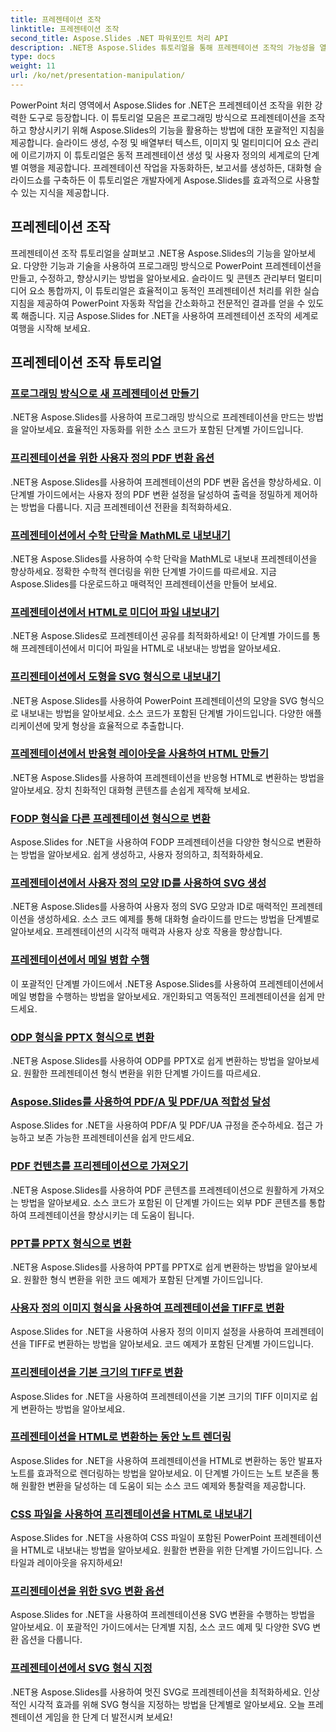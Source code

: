 ```yaml
---
title: 프레젠테이션 조작
linktitle: 프레젠테이션 조작
second_title: Aspose.Slides .NET 파워포인트 처리 API
description: .NET용 Aspose.Slides 튜토리얼을 통해 프레젠테이션 조작의 가능성을 열어보세요. 프로그래밍 방식으로 PowerPoint 프레젠테이션을 동적으로 생성, 사용자 정의 및 향상하는 방법을 알아보세요. 지금 PowerPoint 처리 기술을 향상해보세요!
type: docs
weight: 11
url: /ko/net/presentation-manipulation/
---
```

PowerPoint 처리 영역에서 Aspose.Slides for .NET은 프레젠테이션 조작을 위한 강력한 도구로 등장합니다. 이 튜토리얼 모음은 프로그래밍 방식으로 프레젠테이션을 조작하고 향상시키기 위해 Aspose.Slides의 기능을 활용하는 방법에 대한 포괄적인 지침을 제공합니다. 슬라이드 생성, 수정 및 배열부터 텍스트, 이미지 및 멀티미디어 요소 관리에 이르기까지 이 튜토리얼은 동적 프레젠테이션 생성 및 사용자 정의의 세계로의 단계별 여행을 제공합니다. 프레젠테이션 작업을 자동화하든, 보고서를 생성하든, 대화형 슬라이드쇼를 구축하든 이 튜토리얼은 개발자에게 Aspose.Slides를 효과적으로 사용할 수 있는 지식을 제공합니다.

## 프레젠테이션 조작
프레젠테이션 조작 튜토리얼을 살펴보고 .NET용 Aspose.Slides의 기능을 알아보세요. 다양한 기능과 기술을 사용하여 프로그래밍 방식으로 PowerPoint 프레젠테이션을 만들고, 수정하고, 향상시키는 방법을 알아보세요. 슬라이드 및 콘텐츠 관리부터 멀티미디어 요소 통합까지, 이 튜토리얼은 효율적이고 동적인 프레젠테이션 처리를 위한 실습 지침을 제공하여 PowerPoint 자동화 작업을 간소화하고 전문적인 결과를 얻을 수 있도록 해줍니다. 지금 Aspose.Slides for .NET을 사용하여 프레젠테이션 조작의 세계로 여행을 시작해 보세요.

## 프레젠테이션 조작 튜토리얼
### [프로그래밍 방식으로 새 프레젠테이션 만들기](./create-new-presentations-programmatically/)
.NET용 Aspose.Slides를 사용하여 프로그래밍 방식으로 프레젠테이션을 만드는 방법을 알아보세요. 효율적인 자동화를 위한 소스 코드가 포함된 단계별 가이드입니다.
### [프리젠테이션을 위한 사용자 정의 PDF 변환 옵션](./custom-pdf-conversion-options-for-presentations/)
.NET용 Aspose.Slides를 사용하여 프레젠테이션의 PDF 변환 옵션을 향상하세요. 이 단계별 가이드에서는 사용자 정의 PDF 변환 설정을 달성하여 출력을 정밀하게 제어하는 방법을 다룹니다. 지금 프레젠테이션 전환을 최적화하세요.
### [프레젠테이션에서 수학 단락을 MathML로 내보내기](./export-math-paragraphs-to-mathml-in-presentations/)
.NET용 Aspose.Slides를 사용하여 수학 단락을 MathML로 내보내 프레젠테이션을 향상하세요. 정확한 수학적 렌더링을 위한 단계별 가이드를 따르세요. 지금 Aspose.Slides를 다운로드하고 매력적인 프레젠테이션을 만들어 보세요.
### [프레젠테이션에서 HTML로 미디어 파일 내보내기](./export-media-files-to-html-from-presentation/)
.NET용 Aspose.Slides로 프레젠테이션 공유를 최적화하세요! 이 단계별 가이드를 통해 프레젠테이션에서 미디어 파일을 HTML로 내보내는 방법을 알아보세요. 
### [프리젠테이션에서 도형을 SVG 형식으로 내보내기](./export-shapes-to-svg-format-from-presentation/)
.NET용 Aspose.Slides를 사용하여 PowerPoint 프레젠테이션의 모양을 SVG 형식으로 내보내는 방법을 알아보세요. 소스 코드가 포함된 단계별 가이드입니다. 다양한 애플리케이션에 맞게 형상을 효율적으로 추출합니다.
### [프레젠테이션에서 반응형 레이아웃을 사용하여 HTML 만들기](./create-html-with-responsive-layout-from-presentation/)
.NET용 Aspose.Slides를 사용하여 프레젠테이션을 반응형 HTML로 변환하는 방법을 알아보세요. 장치 친화적인 대화형 콘텐츠를 손쉽게 제작해 보세요.
### [FODP 형식을 다른 프레젠테이션 형식으로 변환](./convert-fodp-format-to-other-presentation-formats/)
Aspose.Slides for .NET을 사용하여 FODP 프레젠테이션을 다양한 형식으로 변환하는 방법을 알아보세요. 쉽게 생성하고, 사용자 정의하고, 최적화하세요.
### [프레젠테이션에서 사용자 정의 모양 ID를 사용하여 SVG 생성](./generate-svg-with-custom-shape-ids-in-presentations/)
.NET용 Aspose.Slides를 사용하여 사용자 정의 SVG 모양과 ID로 매력적인 프레젠테이션을 생성하세요. 소스 코드 예제를 통해 대화형 슬라이드를 만드는 방법을 단계별로 알아보세요. 프레젠테이션의 시각적 매력과 사용자 상호 작용을 향상합니다.
### [프레젠테이션에서 메일 병합 수행](./perform-mail-merge-in-presentations/)
이 포괄적인 단계별 가이드에서 .NET용 Aspose.Slides를 사용하여 프레젠테이션에서 메일 병합을 수행하는 방법을 알아보세요. 개인화되고 역동적인 프레젠테이션을 쉽게 만드세요.
### [ODP 형식을 PPTX 형식으로 변환](./convert-odp-format-to-pptx-format/)
.NET용 Aspose.Slides를 사용하여 ODP를 PPTX로 쉽게 변환하는 방법을 알아보세요. 원활한 프레젠테이션 형식 변환을 위한 단계별 가이드를 따르세요.
### [Aspose.Slides를 사용하여 PDF/A 및 PDF/UA 적합성 달성](./achieving-pdf-a-and-pdf-ua-conformance-with-aspose-slides/)
Aspose.Slides for .NET을 사용하여 PDF/A 및 PDF/UA 규정을 준수하세요. 접근 가능하고 보존 가능한 프레젠테이션을 쉽게 만드세요.
### [PDF 컨텐츠를 프리젠테이션으로 가져오기](./import-pdf-content-into-presentations/)
.NET용 Aspose.Slides를 사용하여 PDF 콘텐츠를 프레젠테이션으로 원활하게 가져오는 방법을 알아보세요. 소스 코드가 포함된 이 단계별 가이드는 외부 PDF 콘텐츠를 통합하여 프레젠테이션을 향상시키는 데 도움이 됩니다.
### [PPT를 PPTX 형식으로 변환](./convert-ppt-to-pptx-format/)
.NET용 Aspose.Slides를 사용하여 PPT를 PPTX로 쉽게 변환하는 방법을 알아보세요. 원활한 형식 변환을 위한 코드 예제가 포함된 단계별 가이드입니다.
### [사용자 정의 이미지 형식을 사용하여 프레젠테이션을 TIFF로 변환](./convert-presentation-to-tiff-with-custom-image-format/)
Aspose.Slides for .NET을 사용하여 사용자 정의 이미지 설정을 사용하여 프레젠테이션을 TIFF로 변환하는 방법을 알아보세요. 코드 예제가 포함된 단계별 가이드입니다.
### [프리젠테이션을 기본 크기의 TIFF로 변환](./convert-presentation-to-tiff-with-default-size/)
Aspose.Slides for .NET을 사용하여 프레젠테이션을 기본 크기의 TIFF 이미지로 쉽게 변환하는 방법을 알아보세요.
### [프레젠테이션을 HTML로 변환하는 동안 노트 렌더링](./render-notes-while-converting-presentation-to-html/)
Aspose.Slides for .NET을 사용하여 프레젠테이션을 HTML로 변환하는 동안 발표자 노트를 효과적으로 렌더링하는 방법을 알아보세요. 이 단계별 가이드는 노트 보존을 통해 원활한 변환을 달성하는 데 도움이 되는 소스 코드 예제와 통찰력을 제공합니다. 
### [CSS 파일을 사용하여 프리젠테이션을 HTML로 내보내기](./export-presentation-to-html-with-css-files/)
Aspose.Slides for .NET을 사용하여 CSS 파일이 포함된 PowerPoint 프레젠테이션을 HTML로 내보내는 방법을 알아보세요. 원활한 변환을 위한 단계별 가이드입니다. 스타일과 레이아웃을 유지하세요! 
### [프리젠테이션을 위한 SVG 변환 옵션](./svg-conversion-options-for-presentations/)
Aspose.Slides for .NET을 사용하여 프레젠테이션용 SVG 변환을 수행하는 방법을 알아보세요. 이 포괄적인 가이드에서는 단계별 지침, 소스 코드 예제 및 다양한 SVG 변환 옵션을 다룹니다.
### [프레젠테이션에서 SVG 형식 지정](./formatting-svgs-in-presentations/)
.NET용 Aspose.Slides를 사용하여 멋진 SVG로 프레젠테이션을 최적화하세요. 인상적인 시각적 효과를 위해 SVG 형식을 지정하는 방법을 단계별로 알아보세요. 오늘 프레젠테이션 게임을 한 단계 더 발전시켜 보세요! 